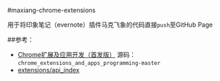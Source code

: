 #maxiang-chrome-extensions

用于将印象笔记（evernote）插件马克飞象的代码直接`push`至GitHub Page 



##参考：
- [Chrome扩展及应用开发（首发版）](http://www.ituring.com.cn/book/1421) 源码：`chrome_extensions_and_apps_programming-master`
- [extensions/api_index](https://developer.chrome.com/extensions/api_index)


